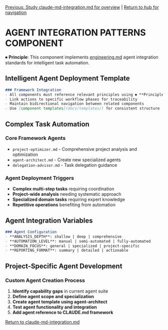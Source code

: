 
[Previous: Study claude-md-integration.md for overview](claude-md-integration.md) | [Return to hub for navigation](../../philosophy/index.md)

# AGENT INTEGRATION PATTERNS COMPONENT

⏺ **Principle**: This component implements [engineering.md](../../../principles/engineering.md) agent integration standards for intelligent task automation.

## Intelligent Agent Deployment Template

```markdown
### Framework Integration
- All components must reference relevant principles using ⏺ **Principle** markers
- Link actions to specific workflow phases for traceability
- Maintain bidirectional navigation between related components
- Use [component templates](docs/templates/) for consistent structure
```

## Complex Task Automation

### Core Framework Agents
- `project-optimizer.md` - Comprehensive project analysis and optimization
- `agent-architect.md` - Create new specialized agents
- `delegation-advisor.md` - Task delegation guidance

### Agent Deployment Triggers
- **Complex multi-step tasks** requiring coordination
- **Project-wide analysis** needing systematic approach
- **Specialized domain tasks** requiring expert knowledge
- **Repetitive operations** benefiting from automation

## Agent Integration Variables

```markdown
### Agent Configuration
- **ANALYSIS_DEPTH**: shallow | deep | comprehensive
- **AUTOMATION_LEVEL**: manual | semi-automated | fully-automated
- **DOMAIN_FOCUS**: general | specialized | project-specific
- **REPORTING_FORMAT**: summary | detailed | actionable
```

## Project-Specific Agent Development

### Custom Agent Creation Process
1. **Identify capability gaps** in current agent suite
2. **Define agent scope and specialization**
3. **Create agent template using agent-architect**
4. **Test agent functionality and integration**
5. **Add agent reference to CLAUDE.md framework**

[Return to claude-md-integration.md](claude-md-integration.md)

